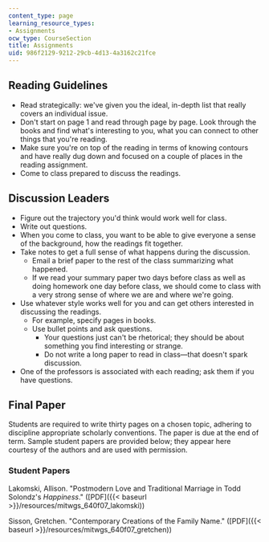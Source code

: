 ```yaml
---
content_type: page
learning_resource_types:
- Assignments
ocw_type: CourseSection
title: Assignments
uid: 986f2129-9212-29cb-4d13-4a3162c21fce
---
```


Reading Guidelines
------------------

*   Read strategically: we've given you the ideal, in-depth list that really covers an individual issue.
*   Don't start on page 1 and read through page by page. Look through the books and find what's interesting to you, what you can connect to other things that you're reading.
*   Make sure you're on top of the reading in terms of knowing contours and have really dug down and focused on a couple of places in the reading assignment.
*   Come to class prepared to discuss the readings.

Discussion Leaders
------------------

*   Figure out the trajectory you'd think would work well for class.
*   Write out questions.
*   When you come to class, you want to be able to give everyone a sense of the background, how the readings fit together.
*   Take notes to get a full sense of what happens during the discussion.
    *   Email a brief paper to the rest of the class summarizing what happened.
    *   If we read your summary paper two days before class as well as doing homework one day before class, we should come to class with a very strong sense of where we are and where we're going.
*   Use whatever style works well for you and can get others interested in discussing the readings.
    *   For example, specify pages in books.
    *   Use bullet points and ask questions.
        *   Your questions just can't be rhetorical; they should be about something you find interesting or strange.
        *   Do not write a long paper to read in class—that doesn't spark discussion.
*   One of the professors is associated with each reading; ask them if you have questions.

Final Paper
-----------

Students are required to write thirty pages on a chosen topic, adhering to discipline appropriate scholarly conventions. The paper is due at the end of term. Sample student papers are provided below; they appear here courtesy of the authors and are used with permission.

### Student Papers

Lakomski, Allison. "Postmodern Love and Traditional Marriage in Todd Solondz's _Happiness_." ([PDF]({{< baseurl >}}/resources/mitwgs_640f07_lakomski))

Sisson, Gretchen. "Contemporary Creations of the Family Name." ([PDF]({{< baseurl >}}/resources/mitwgs_640f07_gretchen))